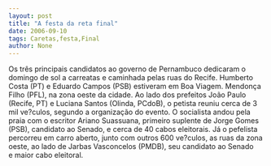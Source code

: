 ```yaml
---
layout: post
title: "A festa da reta final"
date: 2006-09-10
tags: Caretas,festa,Final
author: None
---
```

Os três principais candidatos ao governo de Pernambuco dedicaram o domingo de sol a carreatas e caminhada pelas ruas do Recife.
Humberto Costa (PT) e Eduardo Campos (PSB) estiveram em Boa Viagem. Mendonça Filho (PFL), na zona oeste da cidade.
Ao lado dos prefeitos João Paulo (Recife, PT) e Luciana Santos (Olinda, PCdoB), o petista reuniu cerca de 3 mil ve?culos, segundo a organização do evento. 
O socialista andou pela praia com o escritor Ariano Suassuana, primeiro&nbsp;suplente de Jorge Gomes
 (PSB), candidato ao Senado,&nbsp;e cerca de 40 cabos eleitorais.
Já o pefelista percorreu em carro aberto, junto com outros 600 ve?culos, as ruas da zona oeste, ao lado de Jarbas Vasconcelos (PMDB), seu candidato ao Senado e&nbsp;maior cabo eleitoral. 